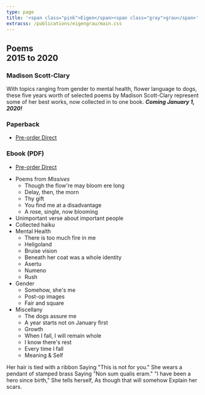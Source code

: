 ```yaml
---
type: page
title: '<span class="pink">Eigen</span><span class="gray">grau</span>'
extracss: /publications/eigengrau/main.css
---
```


<h2 class="gray">Poems<br />2015 to 2020</h2>

<h3><span class="pink">Madison</span> <span class="gray">Scott-Clary</span></h3>

With topics ranging from gender to mental health, flower language to dogs, these five years worth of selected poems by Madison Scott-Clary represent some of her best works, now collected in to one book. ***Coming January 1, 2020!***

<script src="https://gumroad.com/js/gumroad.js"></script>
<div class="front-flex">
    <div class="half">
        <h3>Paperback</h3>
        <ul>
        <li><a class="gumroad-button" href="https://gum.co/eigengrau-print" target="\_blank">Pre-order Direct</a></li>
        </ul>
    </div>
    <div class="half">
        <h3>Ebook (PDF)</h3>
        <ul>
        <li><a class="gumroad-button" href="https://gum.co/eigengrau-pdf" target="\_blank">Pre-order Direct</a></li>
        </ul>
    </div>
</div>

* Poems from *Missives*
    * Though the flow're may bloom ere long
    * Delay, then, the morn
    * Thy gift
    * You find me at a disadvantage
    * A rose, single, now blooming
* Unimportant verse about important people
* Collected haiku
* Mental Health
    * There is too much fire in me
    * Heligoland
    * Bruise vision
    * Beneath her coat was a whole identity
    * Asertu
    * Numeno
    * Rush
* Gender
    * Somehow, she's me
    * Post-op images
    * Fair and square
* Miscellany
    * The dogs assure me
    * A year starts not on January first
    * Growth
    * When I fall, I will remain whole
    * I know there's rest
    * Every time I fall
    * Meaning & Self

<div class="quip verse">Her hair is tied with a ribbon
    Saying "<span class="gray">This is not for you.</span>"
She wears a pendant of stamped brass
    Saying "<span class="gray">Non sum qualis eram.</span>"
"<span class="gray">I have been a hero since birth,</span>"
    She tells herself,
        As though that will somehow
            Explain her scars.</div>
